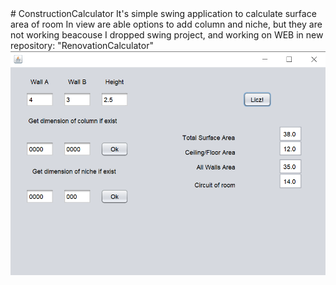<html>
# ConstructionCalculator
It's simple swing application to calculate surface area of room
In view are able options to add column and niche, but they are not working beacouse I dropped swing project, and working on WEB in new repository: "RenovationCalculator"</br>
<img src="view_renovation_calculator_swing.png" alt="Swing View">  
</html>
